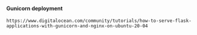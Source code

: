 
#### Gunicorn deployment

```
https://www.digitalocean.com/community/tutorials/how-to-serve-flask-applications-with-gunicorn-and-nginx-on-ubuntu-20-04
```